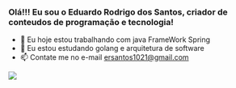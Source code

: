 ### Olá!!! Eu sou o Eduardo Rodrigo dos Santos, criador de conteudos de programação e tecnologia!

- 🔭 Eu hoje estou trabalhando com java FrameWork Spring
- 🌱 Eu estou estudando golang e arquitetura de software
- 📫 Contate me no e-mail ersantos1021@gmail.com


<div> 
  <a href="https://www.linkedin.com/in/eduardorssantos/" target="_blank"><img src="https://img.shields.io/badge/-LinkedIn-%230077B5?style=for-the-badge&logo=linkedin&logoColor=white" target="_blank"></a>   
</div>
